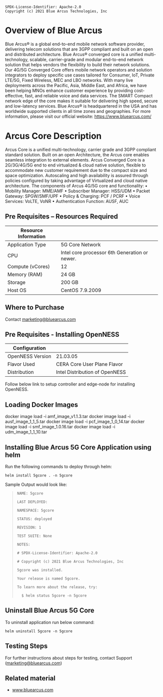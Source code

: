 ```text
SPDX-License-Identifier: Apache-2.0
Copyright (c) 2021 Blue Arcus Technologies, Inc
```

# Overview of Blue Arcus
Blue Arcus® is a global end-to-end mobile network software provider, delivering telecom solutions that are 3GPP compliant and built on an open and distributed architecture. Blue Arcus® converged core is a unified multi-technology, scalable, carrier-grade and modular end-to-end network solution that helps vendors the flexibility to build their network solutions. Our 4G/5G Converged Core offers mobile network operators and solution integrators to deploy specific use cases tailored for Consumer, IoT, Private LTE/5G, Fixed Wireless, MEC and LBO networks. With many live deployments across the Pacific, Asia, Middle East, and Africa, we have been helping MNOs enhance customer experience by providing cost-effective, fast, and reliable voice and data services. The SMART Compact network edge of the core makes it suitable for delivering high speed, secure and low-latency services. Blue Arcus® is headquartered in the USA and has worldwide supported clients in all time zones and geographies.
For more information, please visit our official website: https://www.bluearcus.com/

# **Arcus Core Description**
Arcus Core is a unified multi-technology, carrier grade and 3GPP compliant standard solution. Built on an open Architecture, the Arcus core enables seamless integration to external elements. Arcus Converged Core is a 2G/3G/4G/5G end to end virtualized & cloud native solution, flexible to accommodate new customer requirement due to the compact size and space optimization. Autoscaling and high availability is assured through policies configured by taking advantage of Virtualized and cloud native architecture.
The components of Arcus 4G/5G core and functionality:
•	Mobility Manager: MME/AMF
•	Subscriber Manager: HSS/UDM
•	Packet Gateway: SPGW/SMF/UPF
•	Policy & Charging: PCF / PCRF
•	Voice Services: VoLTE, VoNR
•	Authentication Function: AUSF, AUC

## **Pre Requisites – Resources Required**

| **Resource Information**           |                                              |
|------------------------------------|----------------------------------------------|
| Application Type                   | 5G Core Network                              |
| CPU                                | Intel core processor 6th Generation or newer.|   
| Compute  (vCores)                  | 12                                           |  
| Memory (RAM)                       | 24 GB                                        |  
| Storage 			     | 200  GB                                      |  
| Host OS                            | CentOS 7.9.2009                              | 
  


## **Where to Purchase**
Contact marketing@bluearcus.com


## Pre Requisites - Installing OpenNESS

|**Configuration**                   |                                |
|  ----------------------------------|--------------------------------|
| OpenNESS Version                   | 21.03.05		              |
| Flavor Used 		             | CERA Core User Plane Flavor    |
| Distribution			     | Intel Distribution of OpenNESS |


Follow below link to setup controller and edge-node for installing OpenNESS.

## Loading Docker Images
docker image load -i amf_image_v1.1.3.tar 
docker image load -i ausf_image_1_1_5.tar 
docker image load -i pcf_image_1_0_14.tar
docker image load -i smf_image_1.0.16.tar 
docker image load -i udm_image_1_1_10.tar

## Installing Blue Arcus 5G Core Application using helm

Run the following commands to deploy  through helm:

`helm install 5gcore . -n 5gcore`

 Sample Output would look like:
> `NAME: 5gcore`
>
> `LAST DEPLOYED: `
>
> `NAMESPACE: 5gcore`
>
> `STATUS: deployed`
>
> `REVISION: 1`
>
> `TEST SUITE: None`
>
> `NOTES:`
>
> `# SPDX-License-Identifier: Apache-2.0`
>
> `# Copyright (c) 2021 Blue Arcus Technologies, Inc`
>
> `5gcore was installed.`
>
> `Your release is named 5gcore.`
>
> `To learn more about the release, try:`
>
> `  $ helm status 5gcore -n 5gcore`


## Uninstall Blue Arcus 5G Core
To uninstall application run below command:
    
`helm uninstall 5gcore -n 5gcore`

## Testing Steps
For further instructions about steps for testing, contact Support (marketing@bluearcus.com)

## **Related material**
* www.bluearcus.com

